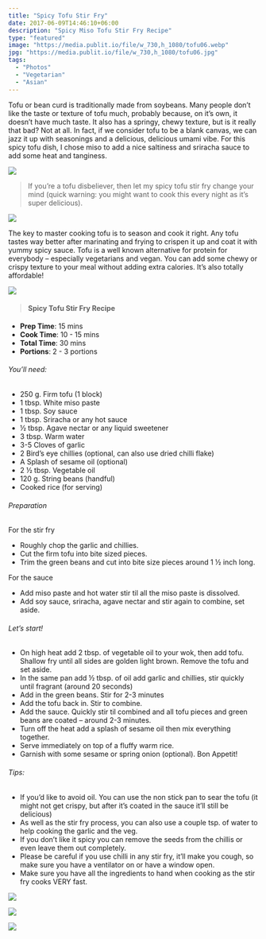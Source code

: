 ```yaml
---
title: "Spicy Tofu Stir Fry"
date: 2017-06-09T14:46:10+06:00
description: "Spicy Miso Tofu Stir Fry Recipe"
type: "featured"
image: "https://media.publit.io/file/w_730,h_1080/tofu06.webp"
jpg: "https://media.publit.io/file/w_730,h_1080/tofu06.jpg"
tags:
  - "Photos"
  - "Vegetarian"
  - "Asian"
---
```


Tofu or bean curd is traditionally made from soybeans. Many people don’t like the taste or texture of tofu much, probably because, on it’s own, it doesn’t have much taste. It also has a springy, chewy texture, but is it really that bad? Not at all. In fact, if we consider tofu to be a blank canvas, we can jazz it up with seasonings and a delicious, delicious umami vibe. For this spicy tofu dish, I chose miso to add a nice saltiness and sriracha sauce to add some heat and tanginess.

![](https://media.publit.io/file/w_730/tofu02.webp)

> If you’re a tofu disbeliever, then let my spicy tofu stir fry change your mind (quick warning: you might want to cook this every night as it’s super delicious).


![](https://media.publit.io/file/w_730/tofu03.webp)

The key to master cooking tofu is to season and cook it right. Any tofu tastes way better after marinating and frying to crispen it up and coat it with yummy spicy sauce. Tofu is a well known alternative for protein for everybody – especially vegetarians and vegan. You can add some chewy or crispy texture to your meal without adding extra calories. It’s also totally affordable!

![](https://media.publit.io/file/w_730/tofu03.webp)

>#### Spicy Tofu Stir Fry Recipe

- **Prep Time**: 15 mins
- **Cook Time**: 10 - 15 mins
- **Total Time**: 30 mins
- **Portions**: 2 - 3 portions

###### You’ll need:
- 250 g. Firm tofu (1 block)
- 1 tbsp. White miso paste
- 1 tbsp. Soy sauce
- 1 tbsp. Sriracha or any hot sauce
- ½ tbsp. Agave nectar or any liquid sweetener
- 3 tbsp. Warm water
- 3-5 Cloves of garlic
- 2 Bird’s eye chillies (optional, can also use dried chilli flake)
- A Splash of sesame oil (optional)
- 2 ½ tbsp. Vegetable oil
- 120 g. String beans (handful)
- Cooked rice (for serving)

###### Preparation
For the stir fry
- Roughly chop the garlic and chillies.
- Cut the firm tofu into bite sized pieces.
- Trim the green beans and cut into bite size pieces around 1 ½ inch long.
 
For the sauce
- Add miso paste and hot water stir til all the miso paste is dissolved.
- Add soy sauce, sriracha, agave nectar and stir again to combine, set aside.

###### Let’s start!
- On high heat add 2 tbsp. of vegetable oil to your wok, then add tofu. Shallow fry until all sides are golden light brown. Remove the tofu and set aside.
- In the same pan add ½ tbsp. of oil add garlic and chillies, stir quickly until fragrant (around 20 seconds)
- Add in the green beans. Stir for 2-3 minutes
- Add the tofu back in. Stir to combine.
- Add the sauce. Quickly stir til combined and all tofu pieces and green beans are coated – around 2-3 minutes.
- Turn off the heat add a splash of sesame oil then mix everything together.
- Serve immediately on top of a fluffy warm rice.
- Garnish with some sesame or spring onion (optional). Bon Appetit!

###### Tips:
- If you’d like to avoid oil. You can use the non stick pan to sear the tofu (it might not get crispy, but after it’s coated in the sauce it’ll still be delicious)
- As well as the stir fry process, you can also use a couple tsp. of water to help cooking the garlic and the veg.
- If you don’t like it spicy you can remove the seeds from the chillis or even leave them out completely.
- Please be careful if you use chilli in any stir fry, it’ll make you cough, so make sure you have a ventilator on or have a window open.
- Make sure you have all the ingredients to hand when cooking as the stir fry cooks VERY fast.

![](https://media.publit.io/file/w_730/tofu04.webp)

![](https://media.publit.io/file/w_730/tofu05.webp)

![](https://media.publit.io/file/w_730/tofu01.webp)
